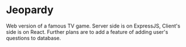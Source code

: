 # Jeopardy

Web version of a famous TV game. Server side is on ExpressJS, Client's side is on React. Further plans are to add a feature of adding user's questions to database.
